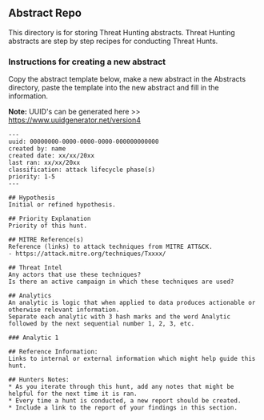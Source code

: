 ## Abstract Repo
This directory is for storing Threat Hunting abstracts. Threat Hunting abstracts are step by step recipes for conducting Threat Hunts.

### Instructions for creating a new abstract
Copy the abstract template below, make a new abstract in the Abstracts directory, paste the template into the new abstract and fill in the information.

**Note:** UUID's can be generated here >> https://www.uuidgenerator.net/version4

```
---
uuid: 00000000-0000-0000-0000-000000000000
created by: name
created date: xx/xx/20xx
last ran: xx/xx/20xx
classification: attack lifecycle phase(s)
priority: 1-5
---

## Hypothesis
Initial or refined hypothesis.

## Priority Explanation
Priority of this hunt.

## MITRE Reference(s)
Reference (links) to attack techniques from MITRE ATT&CK.
- https://attack.mitre.org/techniques/Txxxx/

## Threat Intel
Any actors that use these techniques?
Is there an active campaign in which these techniques are used?

## Analytics
An analytic is logic that when applied to data produces actionable or otherwise relevant information.    
Separate each analytic with 3 hash marks and the word Analytic followed by the next sequential number 1, 2, 3, etc.

### Analytic 1

## Reference Information:
Links to internal or external information which might help guide this hunt.

## Hunters Notes:
* As you iterate through this hunt, add any notes that might be helpful for the next time it is ran. 
* Every time a hunt is conducted, a new report should be created. 
* Include a link to the report of your findings in this section.
